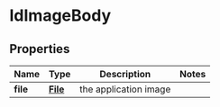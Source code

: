 # IdImageBody

## Properties
Name | Type | Description | Notes
------------ | ------------- | ------------- | -------------
**file** | [**File**](File.md) | the application image | 
